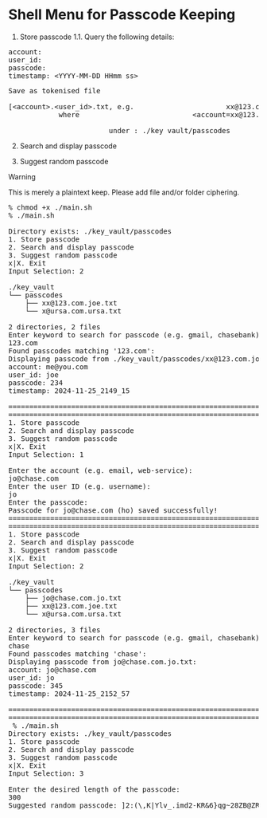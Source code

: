 
# Shell Menu for Passcode Keeping

1. Store passcode
1.1. Query the following details:

<pre>
account: 
user_id: 
passcode: 
timestamp: &lt;YYYY-MM-DD_HHmm_ss&gt;
</pre>

<pre>
Save as tokenised file 

[&lt;account&gt;.&lt;user_id&gt;.txt, e.g.                      xx@123.com.joe.txt 
            where                           &lt;account=xx@123.com&gt;.&lt;user_id=joe&gt;] 

                        under : ./key_vault/passcodes
</pre>

2. Search and display passcode

3. Suggest random passcode

> [!WARNING]
> This is merely a plaintext keep. Please add file and/or folder ciphering. 


<pre>
% chmod +x ./main.sh
% ./main.sh

Directory exists: ./key_vault/passcodes
1. Store passcode
2. Search and display passcode
3. Suggest random passcode
x|X. Exit
Input Selection: 2

./key_vault
└── passcodes
    ├── xx@123.com.joe.txt
    └── x@ursa.com.ursa.txt

2 directories, 2 files
Enter keyword to search for passcode (e.g. gmail, chasebank): 
123.com
Found passcodes matching '123.com':
Displaying passcode from ./key_vault/passcodes/xx@123.com.joe.txt:
account: me@you.com
user_id: joe
passcode: 234
timestamp: 2024-11-25_2149_15

=======================================================================
=======================================================================
1. Store passcode
2. Search and display passcode
3. Suggest random passcode
x|X. Exit
Input Selection: 1

Enter the account (e.g. email, web-service): 
jo@chase.com
Enter the user ID (e.g. username): 
jo
Enter the passcode: 
Passcode for jo@chase.com (ho) saved successfully!
=======================================================================
=======================================================================
1. Store passcode
2. Search and display passcode
3. Suggest random passcode
x|X. Exit
Input Selection: 2

./key_vault
└── passcodes
    ├── jo@chase.com.jo.txt
    ├── xx@123.com.joe.txt
    └── x@ursa.com.ursa.txt

2 directories, 3 files
Enter keyword to search for passcode (e.g. gmail, chasebank): 
chase
Found passcodes matching 'chase':
Displaying passcode from jo@chase.com.jo.txt:
account: jo@chase.com
user_id: jo
passcode: 345
timestamp: 2024-11-25_2152_57

=======================================================================
=======================================================================
 % ./main.sh
Directory exists: ./key_vault/passcodes
1. Store passcode
2. Search and display passcode
3. Suggest random passcode
x|X. Exit
Input Selection: 3

Enter the desired length of the passcode: 
300
Suggested random passcode: ]2:(\,K|Ylv_.imd2-KR&6}qg~28ZB@ZR:F<gH!cFh=Qsj7X#}WxQtVQ$[b6wtbaY1)mh6$02KT(x*p+%uKgeFitv>[foVnv$D%m$^LA@joV5iMW_?y+f0>C}rq-a9DeAx}aa\|W&eX/3YxmxRwm}6jyo1VIR8$XE#o0&LRdLq=iqoK=\#7lLVvr+@W]m8p>-Z!W2GiVX$*YL!!ic{*LW=PnrYw!2$O$409sD\!>2{-^_Thl1SF9KyL+!O7M6FA+3H<k<$gyR]Z3_V6|^rOQ]3gT?)zK125b_CHh-be4.KQ=
=======================================================================
=======================================================================
1. Store passcode
2. Search and display passcode
3. Suggest random passcode
x|X. Exit
Input Selection: x

</pre>
